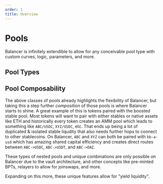 ```yaml
---
order: 1
title: Overview
---
```


# Pools

Balancer is infinitely extendible to allow for any conceivable pool type with custom curves, logic, parameters, and more.

## Pool Types

<div class="pills-box">
<PillLink title="Weighted" link="/concepts/pools/weighted" />
<PillLink title="Composable Stable" link="/concepts/pools/composable-stable" />
<PillLink title="Linear" link="/concepts/pools/linear" />
<PillLink title="Boosted" link="/concepts/pools/boosted" />
<PillLink title="Liquidity Bootstrapping" link="/concepts/pools/liquidity-bootstrapping" />
<PillLink title="Managed" link="/concepts/pools/managed" />
<PillLink title="Protocol" link="/concepts/pools/protocol" />
</div>

## Pool Composability

The above classes of pools already highlights the flexibility of Balancer, but taking this a step further _composition_ of those pools is where Balancer starts to shine. A great example of this is tokens paired with the boosted stable pool. Most tokens will want to pair with either stables or native assets like ETH and historically every token creates an AMM pool which leads to something like `ABC/USDC`, `XYZ/USDC`, etc. That ends up being a lot of duplicated & isolated stable liqudity that also needs further hops to connect to other stablecoins. On Balancer, `ABC` and `XYZ` can both be paired with `bb-a-usd` which has amazing shared capital efficiency and creates direct routes between `ABC->USDC`, `ABC->USDT`, and `ABC->DAI`.

These types of nested pools and unique combinations are only possible on Balancer due to the vault architecture, and other concepts like pre-minted BPTs, relayers to allow for joinswaps, and more.

Expanding on this more, these unique features allow for "yield liquidity".
